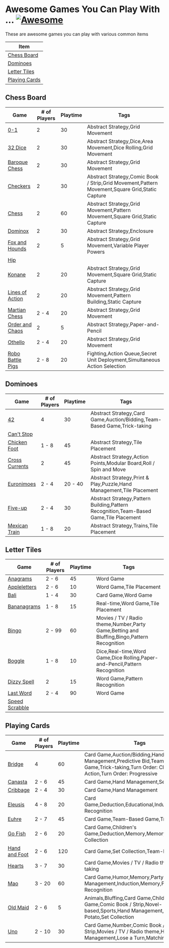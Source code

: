 # Awesome Games You Can Play With ... [![Awesome](https://cdn.rawgit.com/sindresorhus/awesome/d7305f38d29fed78fa85652e3a63e154dd8e8829/media/badge.svg)](https://github.com/sindresorhus/awesome)

These are awesome games you can play with various common items

| Item |
|------|
| [Chess Board](#chess_board) |
| [Dominoes](#dominoes) |
| [Letter Tiles](#letter_tiles) |
| [Playing Cards](#playing_cards) |

## Chess Board

| Game | # of Players | Playtime | Tags |
|------|--------------|----------|------|
| [0-1](https://www.boardgamegeek.com/boardgame/114307) | 2 | 30 | Abstract Strategy,Grid Movement |
| [32 Dice](https://www.boardgamegeek.com/boardgame/113360) | 2 | 30 | Abstract Strategy,Dice,Area Movement,Dice Rolling,Grid Movement |
| [Baroque Chess](https://www.boardgamegeek.com/boardgame/25343) | 2 | 30 | Abstract Strategy,Grid Movement |
| [Checkers](https://www.boardgamegeek.com/boardgame/2083) | 2 | 30 | Abstract Strategy,Comic Book / Strip,Grid Movement,Pattern Movement,Square Grid,Static Capture |
| [Chess](https://www.boardgamegeek.com/boardgame/171) | 2 | 60 | Abstract Strategy,Grid Movement,Pattern Movement,Square Grid,Static Capture |
| [Dominox](https://www.boardgamegeek.com/boardgame/21349) | 2 | 30 | Abstract Strategy,Enclosure |
| [Fox and Hounds](https://www.boardgamegeek.com/boardgame/148180) | 2 | 5 | Abstract Strategy,Grid Movement,Variable Player Powers |
| [Hip](https://www.boardgamegeek.com/boardgame/null) |  |  |  |
| [Konane](https://www.boardgamegeek.com/boardgame/8122) | 2 | 20 | Abstract Strategy,Grid Movement,Square Grid,Static Capture |
| [Lines of Action](https://www.boardgamegeek.com/boardgame/3406) | 2 | 20 | Abstract Strategy,Grid Movement,Pattern Building,Static Capture |
| [Martian Chess](https://www.boardgamegeek.com/boardgame/19803) | 2 - 4 | 20 | Abstract Strategy,Grid Movement |
| [Order and Chaos](https://www.boardgamegeek.com/boardgame/147859) | 2 | 5 | Abstract Strategy,Paper-and-Pencil |
| [Othello](https://www.boardgamegeek.com/boardgame/19803) | 2 - 4 | 20 | Abstract Strategy,Grid Movement |
| [Robo Battle Pigs](https://www.boardgamegeek.com/boardgame/3704) | 2 - 8 | 20 | Fighting,Action Queue,Secret Unit Deployment,Simultaneous Action Selection |

## Dominoes

| Game | # of Players | Playtime | Tags |
|------|--------------|----------|------|
| [42](https://www.boardgamegeek.com/boardgame/12131) | 4 | 30 | Abstract Strategy,Card Game,Auction/Bidding,Team-Based Game,Trick-taking |
| [Can't Stop](https://www.boardgamegeek.com/boardgame/null) |  |  |  |
| [Chicken Foot](https://www.boardgamegeek.com/boardgame/21572) | 1 - 8 | 45 | Abstract Strategy,Tile Placement |
| [Cross Currents](https://www.boardgamegeek.com/boardgame/21567) | 2 | 45 | Abstract Strategy,Action Points,Modular Board,Roll / Spin and Move |
| [Euronimoes](https://www.boardgamegeek.com/boardgame/90272) | 2 - 4 | 20 - 40 | Abstract Strategy,Print & Play,Puzzle,Hand Management,Tile Placement |
| [Five-up](https://www.boardgamegeek.com/boardgame/47994) | 2 - 4 | 30 | Abstract Strategy,Pattern Building,Pattern Recognition,Team-Based Game,Tile Placement |
| [Mexican Train](https://www.boardgamegeek.com/boardgame/11634) | 1 - 8 | 20 | Abstract Strategy,Trains,Tile Placement |

## Letter Tiles

| Game | # of Players | Playtime | Tags |
|------|--------------|----------|------|
| [Anagrams](https://www.boardgamegeek.com/boardgame/3359) | 2 - 6 | 45 | Word Game |
| [Appleletters](https://www.boardgamegeek.com/boardgame/58253) | 2 - 6 | 10 | Word Game,Tile Placement |
| [Bali](https://www.boardgamegeek.com/boardgame/2553) | 1 - 4 | 30 | Card Game,Word Game |
| [Bananagrams](https://www.boardgamegeek.com/boardgame/27225) | 1 - 8 | 15 | Real-time,Word Game,Tile Placement |
| [Bingo](https://www.boardgamegeek.com/boardgame/7316) | 2 - 99 | 60 | Movies / TV / Radio theme,Number,Party Game,Betting and Bluffing,Bingo,Pattern Recognition |
| [Boggle](https://www.boardgamegeek.com/boardgame/1293) | 1 - 8 | 10 | Dice,Real-time,Word Game,Dice Rolling,Paper-and-Pencil,Pattern Recognition |
| [Dizzy Spell](https://www.boardgamegeek.com/boardgame/11852) | 2 | 15 | Word Game,Pattern Recognition |
| [Last Word](https://www.boardgamegeek.com/boardgame/1960) | 2 - 4 | 90 | Word Game |
| [Speed Scrabble](https://www.boardgamegeek.com/boardgame/null) |  |  |  |

## Playing Cards

| Game | # of Players | Playtime | Tags |
|------|--------------|----------|------|
| [Bridge](https://www.boardgamegeek.com/boardgame/2181) | 4 | 60 | Card Game,Auction/Bidding,Hand Management,Predictive Bid,Team-Based Game,Trick-taking,Turn Order: Claim Action,Turn Order: Progressive |
| [Canasta](https://www.boardgamegeek.com/boardgame/17104) | 2 - 6 | 45 | Card Game,Hand Management,Set Collection |
| [Cribbage](https://www.boardgamegeek.com/boardgame/2398) | 2 - 4 | 30 | Card Game,Hand Management |
| [Eleusis](https://www.boardgamegeek.com/boardgame/5217) | 4 - 8 | 20 | Card Game,Deduction,Educational,Induction,Pattern Recognition |
| [Euhre](https://www.boardgamegeek.com/boardgame/6901) | 2 - 7 | 45 | Card Game,Team-Based Game,Trick-taking |
| [Go Fish](https://www.boardgamegeek.com/boardgame/7682) | 2 - 6 | 20 | Card Game,Children's Game,Deduction,Memory,Memory,Set Collection |
| [Hand and Foot](https://www.boardgamegeek.com/boardgame/7475) | 2 - 6 | 120 | Card Game,Set Collection,Team-Based Game |
| [Hearts](https://www.boardgamegeek.com/boardgame/6887) | 3 - 7 | 30 | Card Game,Movies / TV / Radio theme,Trick-taking |
| [Mao](https://www.boardgamegeek.com/boardgame/4213) | 3 - 20 | 60 | Card Game,Humor,Memory,Party Game,Hand Management,Induction,Memory,Pattern Recognition |
| [Old Maid](https://www.boardgamegeek.com/boardgame/10799) | 2 - 6 | 5 | Animals,Bluffing,Card Game,Children's Game,Comic Book / Strip,Novel-based,Sports,Hand Management,Hot Potato,Set Collection |
| [Uno](https://www.boardgamegeek.com/boardgame/2223) | 2 - 10 | 30 | Card Game,Number,Comic Book / Strip,Movies / TV / Radio theme,Hand Management,Lose a Turn,Matching,Take That |

